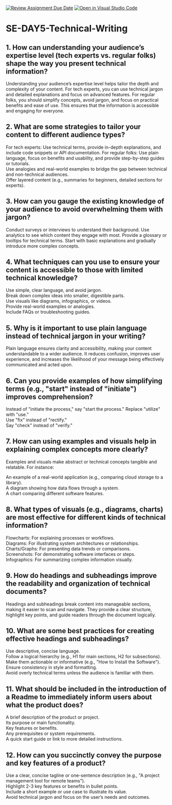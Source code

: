 [![Review Assignment Due Date](https://classroom.github.com/assets/deadline-readme-button-22041afd0340ce965d47ae6ef1cefeee28c7c493a6346c4f15d667ab976d596c.svg)](https://classroom.github.com/a/zsAR-pyY)
[![Open in Visual Studio Code](https://classroom.github.com/assets/open-in-vscode-2e0aaae1b6195c2367325f4f02e2d04e9abb55f0b24a779b69b11b9e10269abc.svg)](https://classroom.github.com/online_ide?assignment_repo_id=18481848&assignment_repo_type=AssignmentRepo)
# SE-DAY5-Technical-Writing
## 1. How can understanding your audience’s expertise level (tech experts vs. regular folks) shape the way you present technical information?
  Understanding your audience’s expertise level helps tailor the depth and complexity of your content. For tech experts, you can use technical jargon and detailed explanations and focus on advanced features. For regular 
  folks, you should simplify concepts, avoid jargon, and focus on practical benefits and ease of use. This ensures that the information is accessible and engaging for everyone.
  
## 2. What are some strategies to tailor your content to different audience types?
  For tech experts: Use technical terms, provide in-depth explanations, and include code snippets or API documentation.
  For regular folks: Use plain language, focus on benefits and usability, and provide step-by-step guides or tutorials.  
  Use analogies and real-world examples to bridge the gap between technical and non-technical audiences.  
  Offer layered content (e.g., summaries for beginners, detailed sections for experts).
  
## 3. How can you gauge the existing knowledge of your audience to avoid overwhelming them with jargon?
  Conduct surveys or interviews to understand their background.
  Use analytics to see which content they engage with most.
  Provide a glossary or tooltips for technical terms.
  Start with basic explanations and gradually introduce more complex concepts.

## 4. What techniques can you use to ensure your content is accessible to those with limited technical knowledge?
  Use simple, clear language, and avoid jargon.  
  Break down complex ideas into smaller, digestible parts.  
  Use visuals like diagrams, infographics, or videos.  
  Provide real-world examples or analogies.  
  Include FAQs or troubleshooting guides.
  
## 5. Why is it important to use plain language instead of technical jargon in your writing?
  Plain language ensures clarity and accessibility, making your content understandable to a wider audience. It reduces confusion, improves user experience, and increases the likelihood of your message being effectively 
  communicated and acted upon.
  
## 6. Can you provide examples of how simplifying terms (e.g., "start" instead of "initiate") improves comprehension?
  Instead of "initiate the process," say "start the process."
  Replace "utilize" with "use."  
  Use "fix" instead of "rectify."  
  Say "check" instead of "verify."

## 7. How can using examples and visuals help in explaining complex concepts more clearly?
  Examples and visuals make abstract or technical concepts tangible and relatable. For instance:

  An example of a real-world application (e.g., comparing cloud storage to a library).  
  A diagram showing how data flows through a system.  
  A chart comparing different software features.
  
## 8. What types of visuals (e.g., diagrams, charts) are most effective for different kinds of technical information?
  Flowcharts: For explaining processes or workflows.  
  Diagrams: For illustrating system architectures or relationships.  
  Charts/Graphs: For presenting data trends or comparisons.  
  Screenshots: For demonstrating software interfaces or steps.  
  Infographics: For summarizing complex information visually.
  
## 9. How do headings and subheadings improve the readability and organization of technical documents?
  Headings and subheadings break content into manageable sections, making it easier to scan and navigate. They provide a clear structure, highlight key points, and guide readers through the document logically.
  
## 10. What are some best practices for creating effective headings and subheadings?
  Use descriptive, concise language.  
  Follow a logical hierarchy (e.g., H1 for main sections, H2 for subsections).  
  Make them actionable or informative (e.g., "How to Install the Software").  
  Ensure consistency in style and formatting.  
  Avoid overly technical terms unless the audience is familiar with them.
  
## 11. What should be included in the introduction of a Readme to immediately inform users about what the product does?
  A brief description of the product or project.  
  Its purpose or main functionality.  
  Key features or benefits.  
  Any prerequisites or system requirements.  
  A quick start guide or link to more detailed instructions.
  
## 12. How can you succinctly convey the purpose and key features of a product?
  Use a clear, concise tagline or one-sentence description (e.g., "A project management tool for remote teams").  
  Highlight 2-3 key features or benefits in bullet points.  
  Include a short example or use case to illustrate its value.  
  Avoid technical jargon and focus on the user’s needs and outcomes.

